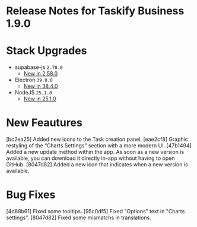 # Release Notes for Taskify Business 1.9.0

# Stack Upgrades

- supabase-js `2.78.0`
  - [New in 2.58.0](https://github.com/supabase/supabase-js/releases/tag/v2.78.0)
- Electron `39.0.0`
  - [New in 38.4.0](https://github.com/electron/electron/releases/tag/v39.0.0)
- NodeJS `25.1.0`
  - [New in 25.1.0](https://github.com/nodejs/node/releases/tag/v25.1.0)

# New Feautures
[bc2ea25] Added new icons to the Task creation panel.
[eae2cf8] Graphic restyling of the “Charts Settings” section with a more modern UI.
[47b1494] Added a new update method within the app. As soon as a new version is available, you can download it directly in-app without having to open GitHub.
[8047d82] Added a new icon that indicates when a new version is available.

# Bug Fixes
[4d88b61] Fixed some tooltips.
[95c0df5] Fixed "Options" text in "Charts settings".
[8047d82] Fixed some mismatchs in translations.